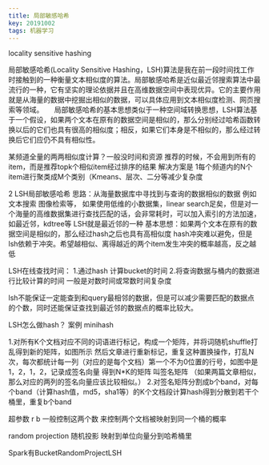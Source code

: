 ```yaml
---
title: 局部敏感哈希
key: 20191002
tags: 机器学习
---
```


locality sensitive hashing

局部敏感哈希(Locality Sensitive Hashing，LSH)算法是我在前一段时间找工作时接触到的一种衡量文本相似度的算法。局部敏感哈希是近似最近邻搜索算法中最流行的一种，它有坚实的理论依据并且在高维数据空间中表现优异。它的主要作用就是从海量的数据中挖掘出相似的数据，可以具体应用到文本相似度检测、网页搜索等领域。
  　
局部敏感哈希的基本思想类似于一种空间域转换思想，LSH算法基于一个假设，如果两个文本在原有的数据空间是相似的，那么分别经过哈希函数转换以后的它们也具有很高的相似度；相反，如果它们本身是不相似的，那么经过转换后它们应仍不具有相似性。

某频道全量的两两相似度计算？一般没时间和资源
推荐的时候，不会用到所有的item，而是推荐topk个相似item经过排序的结果
解决方案是
1每个频道内的N个item进行聚类成M个类别（Kmeans、层次、二分等减少复杂度

2 LSH局部敏感哈希
思路：从海量数据库中寻找到与查询的数据相似的数据 例如文本搜索 图像检索等，
如果使用低维的小数据集，linear search足矣，但是对一个海量的高维数据集进行查找匹配的话，会非常耗时，可以加入索引的方法加速，如最近邻，kdtree等
LSH就是最近邻的一种
基本思想：如果两个文本在原有的数据空间是相似的，那么经过hash之后也具有高相似度
hash冲突难以避免，但是lsh依赖于冲突。希望越相似、离得越近的两个item发生冲突的概率越高，反之越低

LSH在线查找时间：
1.通过hash 计算bucket的时间
2.将查询数据与桶内的数据进行比较计算的时间 一般是对数时间或常数时间复杂度

lsh不能保证一定能查到和query最相邻的数据，但是可以减少需要匹配的数据点的个数，同时还能保证查找到最近邻的数据点的概率比较大。

LSH怎么做hash？
案例
minihash

1.对所有K个文档对应不同的词语进行标记，构成一个矩阵，并将词随机shuffle打乱得到新的矩阵，如图所示
然后文章进行重新标记，重复这种置换操作，打乱N次，每次都统计每一列（对应的是每个文档）第一个不为0位置的行号，如图中是1，2，1，2，记录成签名向量 得到N*K的矩阵 叫签名矩阵
（如果两篇文章相似，那么对应的两列的签名向量应该比较相似。）
2.对签名矩阵分割成b个band，对每个band（计算hash值，md5，sha1等）的K个文档段计算hash得到分散到若干个桶里，重复b个band

超参数 r b
一般控制这两个数 来控制两个文档被映射到同一个桶的概率

random projection
随机投影 映射到单位向量分到哈希桶里

Spark有BucketRandomProjectLSH



